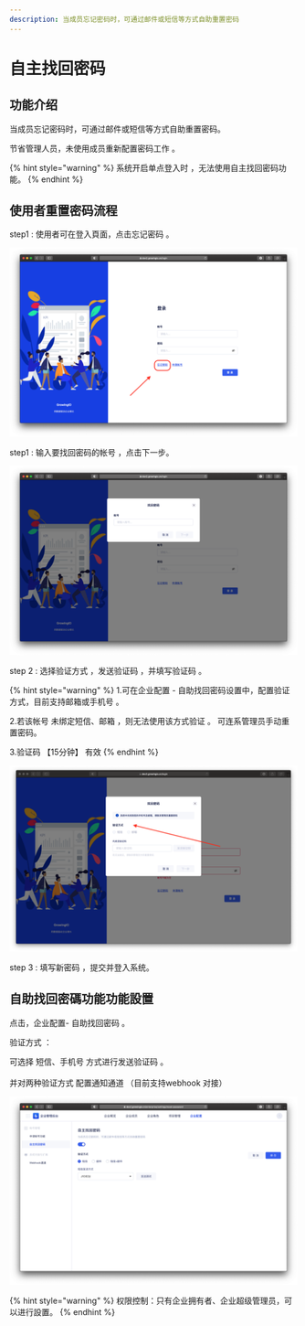 ```yaml
---
description: 当成员忘记密码时，可通过邮件或短信等方式自助重置密码
---
```


# 自主找回密码

## 功能介绍

当成员忘记密码时，可通过邮件或短信等方式自助重置密码。

节省管理人员，未使用成员重新配置密码工作 。

{% hint style="warning" %}
系统开启单点登入时 ，无法使用自主找回密码功能。
{% endhint %}

## 使用者重置密码流程 

step1 :  使用者可在登入頁面，点击忘记密码 。

![](../../../.gitbook/assets/ying-mu-jie-tu-20210118-xia-wu-6.57.31.png)

step1 :  输入要找回密码的帐号 ，点击下一步。

![](../../../.gitbook/assets/ying-mu-jie-tu-20210118-xia-wu-7.02.24.png)

step 2 : 选择验证方式 ，发送验证码 ，并填写验证码 。

{% hint style="warning" %}
1.可在企业配置 - 自助找回密码设置中，配置验证方式，目前支持邮箱或手机号 。 

2.若该帐号 未绑定短信、邮箱 ，则无法使用该方式验证 。 可连系管理员手动重置密码。

3.验证码 【15分钟】 有效 
{% endhint %}

![](../../../.gitbook/assets/ying-mu-jie-tu-20210118-xia-wu-7.01.03.png)

step 3 : 填写新密码 ，提交并登入系统。



## 自助找回密碼功能功能設置

点击，企业配置- 自助找回密码 。 

验证方式 ： 

可选择 短信、手机号 方式进行发送验证码 。  
‌  
并对两种验证方式 配置通知通道 （目前支持webhook 对接）

![](../../../.gitbook/assets/ying-mu-jie-tu-20210118-xia-wu-7.07.07.png)

{% hint style="warning" %}
权限控制：只有企业拥有者、企业超级管理员，可以进行設置。
{% endhint %}

